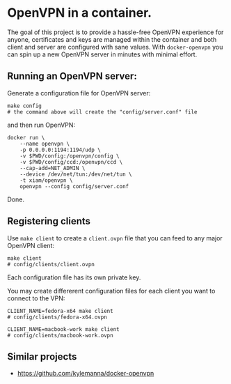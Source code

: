 # OpenVPN in a container.

The goal of this project is to provide a hassle-free OpenVPN experience for
anyone, certificates and keys are managed within the container and both client
and server are configured with sane values. With `docker-openvpn` you can spin
up a new OpenVPN server in minutes with minimal effort.

## Running an OpenVPN server:

Generate a configuration file for OpenVPN server:

```
make config
# the command above will create the "config/server.conf" file
```

and then run OpenVPN:

```
docker run \
	--name openvpn \
	-p 0.0.0.0:1194:1194/udp \
	-v $PWD/config:/openvpn/config \
	-v $PWD/config/ccd:/openvpn/ccd \
	--cap-add=NET_ADMIN \
	--device /dev/net/tun:/dev/net/tun \
	-t xiam/openvpn \
	openvpn --config config/server.conf
```

Done.

## Registering clients

Use `make client` to create a `client.ovpn` file that you can feed to any major
OpenVPN client:

```
make client
# config/clients/client.ovpn
```

Each configuration file has its own private key.

You may create differerent configuration files for each client you want to
connect to the VPN:

```
CLIENT_NAME=fedora-x64 make client
# config/clients/fedora-x64.ovpn

CLIENT_NAME=macbook-work make client
# config/clients/macbook-work.ovpn
```

## Similar projects

* https://github.com/kylemanna/docker-openvpn
